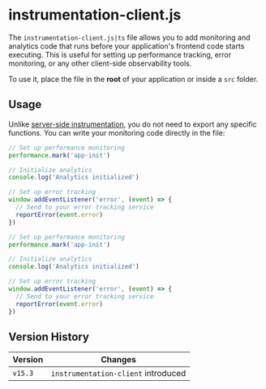 # instrumentation-client.js

The `instrumentation-client.js|ts` file allows you to add monitoring and analytics code that runs before your application's frontend code starts executing. This is useful for setting up performance tracking, error monitoring, or any other client-side observability tools.

To use it, place the file in the **root** of your application or inside a `src` folder.

## Usage

Unlike [server-side instrumentation](/docs/app/guides/instrumentation.md), you do not need to export any specific functions. You can write your monitoring code directly in the file:

```ts filename="instrumentation-client.ts" switcher
// Set up performance monitoring
performance.mark('app-init')

// Initialize analytics
console.log('Analytics initialized')

// Set up error tracking
window.addEventListener('error', (event) => {
  // Send to your error tracking service
  reportError(event.error)
})
```

```js filename="instrumentation-client.js" switcher
// Set up performance monitoring
performance.mark('app-init')

// Initialize analytics
console.log('Analytics initialized')

// Set up error tracking
window.addEventListener('error', (event) => {
  // Send to your error tracking service
  reportError(event.error)
})
```

## Version History

| Version | Changes                             |
| ------- | ----------------------------------- |
| `v15.3` | `instrumentation-client` introduced |
